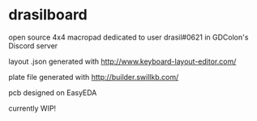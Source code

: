# drasilboard
open source 4x4 macropad dedicated to user drasil#0621 in GDColon's Discord server

layout .json generated with http://www.keyboard-layout-editor.com/

plate file generated with http://builder.swillkb.com/

pcb designed on EasyEDA

currently WIP!
